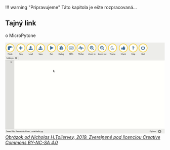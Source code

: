 !!! warning "Pripravujeme"
    Táto kapitola je ešte rozpracovaná...

## Tajný link
o MicroPytone

![alt text](images/mu.gif)
*[Obrázok od Nicholas H.Tollervey, 2019. Zverejnené pod licenciou Creative Commons BY-NC-SA 4.0](https://codewith.mu/)*